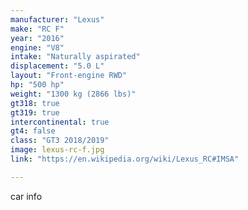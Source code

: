 ```yaml
---
manufacturer: "Lexus"
make: "RC F"
year: "2016"
engine: "V8"
intake: "Naturally aspirated"
displacement: "5.0 L"
layout: "Front-engine RWD"
hp: "500 hp"
weight: "1300 kg (2866 lbs)"
gt318: true
gt319: true
intercontinental: true
gt4: false
class: "GT3 2018/2019"
image: lexus-rc-f.jpg
link: "https://en.wikipedia.org/wiki/Lexus_RC#IMSA"

---
```


car info